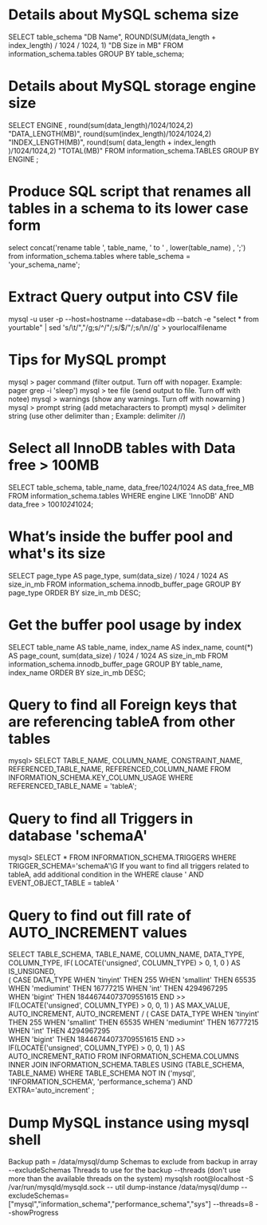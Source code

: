# Details about MySQL schema size
SELECT table_schema "DB Name", ROUND(SUM(data_length + index_length) / 1024 / 1024, 1) "DB Size in MB" FROM information_schema.tables GROUP BY table_schema;

# Details about MySQL storage engine size
SELECT ENGINE , round(sum(data_length)/1024/1024,2) "DATA_LENGTH(MB)", round(sum(index_length)/1024/1024,2) "INDEX_LENGTH(MB)",
round(sum( data_length + index_length )/1024/1024,2) "TOTAL(MB)" FROM information_schema.TABLES GROUP BY ENGINE ;

# Produce SQL script that renames all tables in a schema to its lower case form
select concat('rename table ', table_name, ' to ' , lower(table_name) , ';') from information_schema.tables where table_schema = 'your_schema_name';

# Extract Query output into CSV file
mysql -u user -p --host=hostname --database=db --batch -e "select * from yourtable" | sed 's/\t/","/g;s/^/"/;s/$/"/;s/\n//g' > yourlocalfilename

# Tips for MySQL prompt
mysql > pager command (filter output. Turn off with nopager. Example: pager grep -i 'sleep')
mysql > tee file (send output to file. Turn off with notee)
mysql > warnings (show any warnings. Turn off with nowarning )
mysql > prompt string (add metacharacters to prompt)
mysql > delimiter string (use other delimiter than ; Example: delimiter //)

# Select all InnoDB tables with Data free > 100MB
SELECT table_schema, table_name, data_free/1024/1024 AS data_free_MB FROM information_schema.tables WHERE engine LIKE 'InnoDB' AND data_free > 100*1024*1024;

# What’s inside the buffer pool and what's its size
SELECT page_type AS page_type, sum(data_size) / 1024 / 1024 AS size_in_mb FROM information_schema.innodb_buffer_page GROUP BY page_type ORDER BY size_in_mb DESC;

# Get the buffer pool usage by index
SELECT table_name AS table_name, index_name AS index_name, count(*) AS page_count, sum(data_size) / 1024 / 1024 AS size_in_mb
FROM information_schema.innodb_buffer_page GROUP BY table_name, index_name ORDER BY size_in_mb DESC;

# Query to find all Foreign keys that are referencing tableA from other tables
mysql> SELECT TABLE_NAME, COLUMN_NAME, CONSTRAINT_NAME, REFERENCED_TABLE_NAME, REFERENCED_COLUMN_NAME
FROM INFORMATION_SCHEMA.KEY_COLUMN_USAGE WHERE REFERENCED_TABLE_NAME = 'tableA';

# Query to find all Triggers in database 'schemaA'
mysql> SELECT * FROM INFORMATION_SCHEMA.TRIGGERS WHERE TRIGGER_SCHEMA='schemaA'\G
 If you want to find all triggers related to tableA, add additional condition in the WHERE clause ' AND EVENT_OBJECT_TABLE = tableA '

# Query to find out fill rate of AUTO_INCREMENT values
SELECT   TABLE_SCHEMA,   TABLE_NAME,   COLUMN_NAME,   DATA_TYPE,  COLUMN_TYPE,   IF(     LOCATE('unsigned', COLUMN_TYPE) > 0,     1,     0   ) AS IS_UNSIGNED,  
(     CASE DATA_TYPE       WHEN 'tinyint' THEN 255       WHEN 'smallint' THEN 65535       WHEN 'mediumint' THEN 16777215       WHEN 'int' THEN 4294967295      
WHEN 'bigint' THEN 18446744073709551615     END >> IF(LOCATE('unsigned', COLUMN_TYPE) > 0, 0, 1)   ) AS MAX_VALUE,   AUTO_INCREMENT,   AUTO_INCREMENT /
(     CASE DATA_TYPE       WHEN 'tinyint' THEN 255       WHEN 'smallint' THEN 65535       WHEN 'mediumint' THEN 16777215       WHEN 'int' THEN 4294967295      
WHEN 'bigint' THEN 18446744073709551615     END >> IF(LOCATE('unsigned', COLUMN_TYPE) > 0, 0, 1)   ) AS AUTO_INCREMENT_RATIO FROM   INFORMATION_SCHEMA.COLUMNS  
INNER JOIN INFORMATION_SCHEMA.TABLES USING (TABLE_SCHEMA, TABLE_NAME) WHERE   TABLE_SCHEMA NOT IN ('mysql', 'INFORMATION_SCHEMA', 'performance_schema')   AND EXTRA='auto_increment' ;

# Dump MySQL instance using mysql shell
Backup path = /data/mysql/dump
Schemas to exclude from backup in array --excludeSchemas
Threads to use for the backup --threads (don't use more than the available threads on the system)
mysqlsh root@localhost -S /var/run/mysqld/mysqld.sock -- util dump-instance /data/mysql/dump --excludeSchemas=["mysql","information_schema","performance_schema","sys"]  --threads=8 --showProgress
